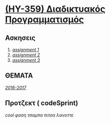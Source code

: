 # [(ΗΥ-359) Διαδικτυακός Προγραμματισμός](https://elearn.uoc.gr/course/view.php?id=806)

## Ασκησεις

1. _[assignment 1](https://github.com/keybraker/Computer-Science-Department-Wiki/tree/master/ΜΑΘΗΜΑΤΑ/ΗΥ-359/assignment%201)_ 
2. _[assignment 2](https://github.com/keybraker/Computer-Science-Department-Wiki/tree/master/ΜΑΘΗΜΑΤΑ/ΗΥ-359/assignment%202)_
3. _[assignment 3](https://github.com/keybraker/Computer-Science-Department-Wiki/tree/master/ΜΑΘΗΜΑΤΑ/ΗΥ-359/assignment%203)_

## ΘΕΜΑΤΑ
_[2016-2017](https://github.com/keybraker/Computer-Science-Department-Wiki/tree/master/ΜΑΘΗΜΑΤΑ/ΗΥ-359/ΘΕΜΑΤΑ)_

## Προτζεκτ ( codeSprint)

_cool φαση τσαμπα πιτσα λανοττε_

